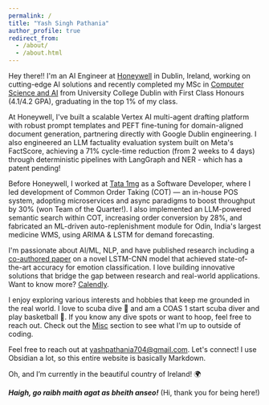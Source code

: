```yaml
---
permalink: /
title: "Yash Singh Pathania"
author_profile: true
redirect_from: 
  - /about/
  - /about.html
---
```


Hey there!! I'm an AI Engineer at [Honeywell](https://www.honeywell.com/) in Dublin, Ireland, working on cutting-edge AI solutions and recently completed my MSc in [Computer Science and AI](https://hub.ucd.ie/usis/!W_HU_MENU.P_PUBLISH?p_tag=PROG&MAJR=T150) from University College Dublin with First Class Honours (4.1/4.2 GPA), graduating in the top 1% of my class.

At Honeywell, I've built a scalable Vertex AI multi-agent drafting platform with robust prompt templates and PEFT fine-tuning for domain-aligned document generation, partnering directly with Google Dublin engineering. I also engineered an LLM factuality evaluation system built on Meta's FactScore, achieving a 71% cycle-time reduction (from 2 weeks to 4 days) through deterministic pipelines with LangGraph and NER - which has a patent pending!

Before Honeywell, I worked at [Tata 1mg](https://www.1mg.com/aboutUs?wpsrc=Google+Organic+Search) as a Software Developer, where I led development of Common Order Taking (COT) — an in-house POS system, adopting microservices and async paradigms to boost throughput by 30% (won Team of the Quarter!). I also implemented an LLM-powered semantic search within COT, increasing order conversion by 28%, and fabricated an ML-driven auto-replenishment module for Odin, India's largest medicine WMS, using ARIMA & LSTM for demand forecasting.

I'm passionate about AI/ML, NLP, and have published research including a [co-authored paper](https://www.techscience.com/cmc/v70n3/44965) on a novel LSTM-CNN model that achieved state-of-the-art accuracy for emotion classification. I love building innovative solutions that bridge the gap between research and real-world applications. 
Want to know more? [Calendly](https://calendly.com/yash-pathania-ucdconnect/30min). 

I enjoy exploring various interests and hobbies that keep me grounded in the real world. I love to scuba dive 🤿 and am a COAS 1 start scuba diver and play basketball 🏀. If you know any dive spots or want to hoop, feel free to reach out. Check out the [Misc](./misc) section to see what I'm up to outside of coding.

Feel free to reach out at [yashpathania704@gmail.com](mailto:yashpathania704@gmail.com). Let's connect! I use Obsidian a lot, so this entire website is basically Markdown.  

Oh, and I’m currently in the beautiful country of Ireland! 🌍

***Haigh, go raibh maith agat as bheith anseo!*** (Hi, thank you for being here!)
<!-- 
 <a href="files/Yash_Singh_Pathania.pdf" style="text-decoration: none;">Resume</a> <span style="font-size: 0.8em; opacity: 0.6;">(Updated: 10-September-2024)</span> -->
